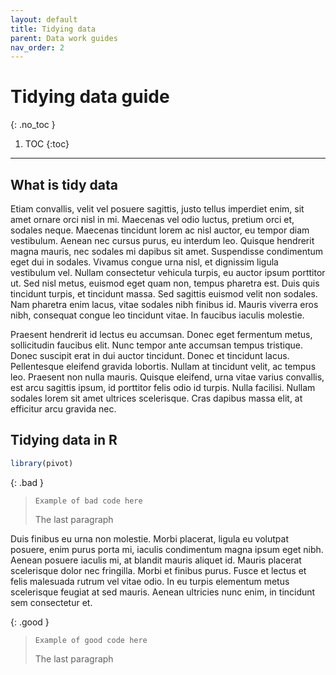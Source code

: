 ```yaml
---
layout: default
title: Tidying data
parent: Data work guides
nav_order: 2
---
```



# Tidying data guide
{: .no_toc }

1. TOC
{:toc}

---

## What is tidy data

Etiam convallis, velit vel posuere sagittis, justo tellus imperdiet enim, sit amet ornare orci nisl in mi. Maecenas vel odio luctus, pretium orci et, sodales neque. Maecenas tincidunt lorem ac nisl auctor, eu tempor diam vestibulum. Aenean nec cursus purus, eu interdum leo. Quisque hendrerit magna mauris, nec sodales mi dapibus sit amet. Suspendisse condimentum eget dui in sodales. Vivamus congue urna nisl, et dignissim ligula vestibulum vel. Nullam consectetur vehicula turpis, eu auctor ipsum porttitor ut. Sed nisl metus, euismod eget quam non, tempus pharetra est. Duis quis tincidunt turpis, et tincidunt massa. Sed sagittis euismod velit non sodales. Nam pharetra enim lacus, vitae sodales nibh finibus id. Mauris viverra eros nibh, consequat congue leo tincidunt vitae. In faucibus iaculis molestie.

Praesent hendrerit id lectus eu accumsan. Donec eget fermentum metus, sollicitudin faucibus elit. Nunc tempor ante accumsan tempus tristique. Donec suscipit erat in dui auctor tincidunt. Donec et tincidunt lacus. Pellentesque eleifend gravida lobortis. Nullam at tincidunt velit, ac tempus leo. Praesent non nulla mauris. Quisque eleifend, urna vitae varius convallis, est arcu sagittis ipsum, id porttitor felis odio id turpis. Nulla facilisi. Nullam sodales lorem sit amet ultrices scelerisque. Cras dapibus massa elit, at efficitur arcu gravida nec.

## Tidying data in R

```r
library(pivot)
```

{: .bad }
>
> ```
> Example of bad code here
> ```
> 
> The last paragraph

Duis finibus eu urna non molestie. Morbi placerat, ligula eu volutpat posuere, enim purus porta mi, iaculis condimentum magna ipsum eget nibh. Aenean posuere iaculis mi, at blandit mauris aliquet id. Mauris placerat scelerisque dolor nec fringilla. Morbi et finibus purus. Fusce et lectus et felis malesuada rutrum vel vitae odio. In eu turpis elementum metus scelerisque feugiat at sed mauris. Aenean ultricies nunc enim, in tincidunt sem consectetur et.

{: .good }
>
> ```
> Example of good code here
> ```
> 
> The last paragraph
